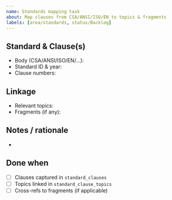 ```yaml
---
name: Standards mapping task
about: Map clauses from CSA/ANSI/ISO/EN to topics & fragments
labels: [area/standards, status/Backlog]
---
```


## Standard & Clause(s)
- Body (CSA/ANSI/ISO/EN/…):
- Standard ID & year:
- Clause numbers:

## Linkage
- Relevant topics:
- Fragments (if any):

## Notes / rationale
- 

## Done when
- [ ] Clauses captured in `standard_clauses`
- [ ] Topics linked in `standard_clause_topics`
- [ ] Cross-refs to fragments (if applicable)

